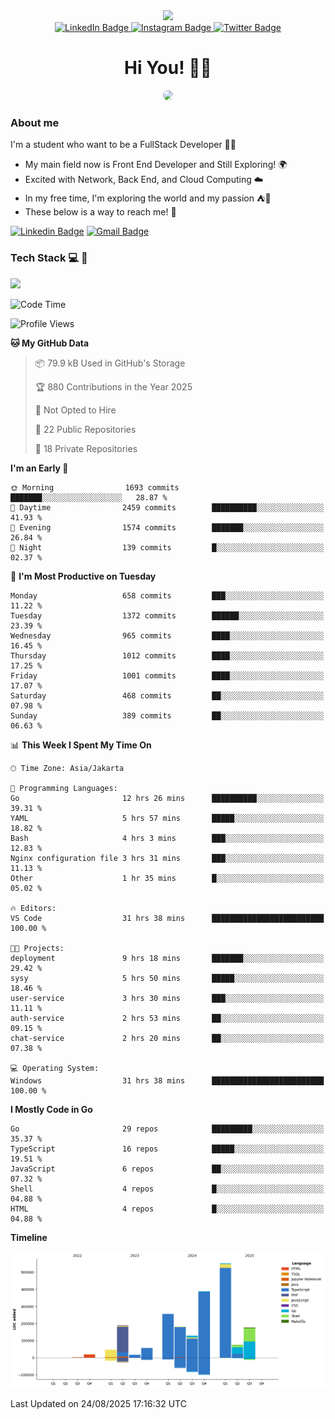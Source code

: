 <div>
  <div id="header" align="center">
      <img src="https://media.giphy.com/media/nFLW7PNGgN3lI68rdv/giphy.gif" width="100"/>
      <div id="badges" style="margin-bottom:20px">
        <a href="https://www.linkedin.com/in/daffadon/">
          <img src="https://img.shields.io/badge/LinkedIn-blue?style=for-the-badge&logo=linkedin&logoColor=white" alt="LinkedIn Badge"/>
        </a>
        <a href="https://www.instagram.com/daffadon_/">
          <img src="https://img.shields.io/badge/Instagram-E4405F?style=for-the-badge&logo=instagram&logoColor=white" alt="Instagram Badge"/>
        </a>
        <a href="https://twitter.com/daffadon_">
          <img src="https://img.shields.io/badge/Twitter-blue?style=for-the-badge&logo=twitter&logoColor=white" alt="Twitter Badge"/>
        </a>
      </div>
    <h1>Hi You! 🙌🙌</h1>
    <img src="https://media.giphy.com/media/rJsMvyk7AHHiW9qKLM/giphy.gif" height=200 style="border-radius:10px" />
  </div>
</div>

### About me

I'm a student who want to be a FullStack Developer 🧑‍💻

- My main field now is Front End Developer and Still Exploring! 🌍
- Excited with Network, Back End, and Cloud Computing ☁️
- In my free time, I'm exploring the world and my passion ⛺🍵
- These below is a way to reach me! 🏃

[![Linkedin Badge](https://skillicons.dev/icons?i=linkedin)](https://www.linkedin.com/in/daffadon)
[![Gmail Badge](https://skillicons.dev/icons?i=gmail)](https://mail.google.com/mail/?view=cm&fs=1&to=daffaputranarendra9@gmail.com)

### Tech Stack 💻 📘

<img src="https://skillicons.dev/icons?i=java,html,css,javascript,typescript,golang,react,next,express,vite,tailwind,mui,prisma,mongodb,mysql,firebase,jest,git,jenkins,docker,kubernetes,github,postman,prometheus,grafana,gcp,vscode,arch,&perline=9"/>

<!--START_SECTION:waka-->
![Code Time](http://img.shields.io/badge/Code%20Time-297%20hrs%2053%20mins-blue)

![Profile Views](http://img.shields.io/badge/Profile%20Views-2-blue)

**🐱 My GitHub Data** 

> 📦 79.9 kB Used in GitHub's Storage 
 > 
> 🏆 880 Contributions in the Year 2025
 > 
> 🚫 Not Opted to Hire
 > 
> 📜 22 Public Repositories 
 > 
> 🔑 18 Private Repositories 
 > 
**I'm an Early 🐤** 

```text
🌞 Morning                1693 commits        ███████░░░░░░░░░░░░░░░░░░   28.87 % 
🌆 Daytime                2459 commits        ██████████░░░░░░░░░░░░░░░   41.93 % 
🌃 Evening                1574 commits        ███████░░░░░░░░░░░░░░░░░░   26.84 % 
🌙 Night                  139 commits         █░░░░░░░░░░░░░░░░░░░░░░░░   02.37 % 
```
📅 **I'm Most Productive on Tuesday** 

```text
Monday                   658 commits         ███░░░░░░░░░░░░░░░░░░░░░░   11.22 % 
Tuesday                  1372 commits        ██████░░░░░░░░░░░░░░░░░░░   23.39 % 
Wednesday                965 commits         ████░░░░░░░░░░░░░░░░░░░░░   16.45 % 
Thursday                 1012 commits        ████░░░░░░░░░░░░░░░░░░░░░   17.25 % 
Friday                   1001 commits        ████░░░░░░░░░░░░░░░░░░░░░   17.07 % 
Saturday                 468 commits         ██░░░░░░░░░░░░░░░░░░░░░░░   07.98 % 
Sunday                   389 commits         ██░░░░░░░░░░░░░░░░░░░░░░░   06.63 % 
```


📊 **This Week I Spent My Time On** 

```text
🕑︎ Time Zone: Asia/Jakarta

💬 Programming Languages: 
Go                       12 hrs 26 mins      ██████████░░░░░░░░░░░░░░░   39.31 % 
YAML                     5 hrs 57 mins       █████░░░░░░░░░░░░░░░░░░░░   18.82 % 
Bash                     4 hrs 3 mins        ███░░░░░░░░░░░░░░░░░░░░░░   12.83 % 
Nginx configuration file 3 hrs 31 mins       ███░░░░░░░░░░░░░░░░░░░░░░   11.13 % 
Other                    1 hr 35 mins        █░░░░░░░░░░░░░░░░░░░░░░░░   05.02 % 

🔥 Editors: 
VS Code                  31 hrs 38 mins      █████████████████████████   100.00 % 

🐱‍💻 Projects: 
deployment               9 hrs 18 mins       ███████░░░░░░░░░░░░░░░░░░   29.42 % 
sysy                     5 hrs 50 mins       █████░░░░░░░░░░░░░░░░░░░░   18.46 % 
user-service             3 hrs 30 mins       ███░░░░░░░░░░░░░░░░░░░░░░   11.11 % 
auth-service             2 hrs 53 mins       ██░░░░░░░░░░░░░░░░░░░░░░░   09.15 % 
chat-service             2 hrs 20 mins       ██░░░░░░░░░░░░░░░░░░░░░░░   07.38 % 

💻 Operating System: 
Windows                  31 hrs 38 mins      █████████████████████████   100.00 % 
```

**I Mostly Code in Go** 

```text
Go                       29 repos            █████████░░░░░░░░░░░░░░░░   35.37 % 
TypeScript               16 repos            █████░░░░░░░░░░░░░░░░░░░░   19.51 % 
JavaScript               6 repos             ██░░░░░░░░░░░░░░░░░░░░░░░   07.32 % 
Shell                    4 repos             █░░░░░░░░░░░░░░░░░░░░░░░░   04.88 % 
HTML                     4 repos             █░░░░░░░░░░░░░░░░░░░░░░░░   04.88 % 
```



**Timeline**

![Lines of Code chart](https://raw.githubusercontent.com/Daffadon/Daffadon/main/assets/bar_graph.png)


 Last Updated on 24/08/2025 17:16:32 UTC
<!--END_SECTION:waka-->
